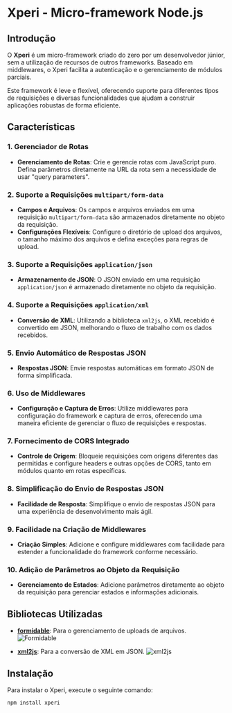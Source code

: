 # Xperi - Micro-framework Node.js

## Introdução

O **Xperi** é um micro-framework criado do zero por um desenvolvedor júnior, sem a utilização de recursos de outros frameworks. Baseado em middlewares, o Xperi facilita a autenticação e o gerenciamento de módulos parciais.

Este framework é leve e flexível, oferecendo suporte para diferentes tipos de requisições e diversas funcionalidades que ajudam a construir aplicações robustas de forma eficiente.

## Características

### 1. Gerenciador de Rotas

- **Gerenciamento de Rotas**: Crie e gerencie rotas com JavaScript puro. Defina parâmetros diretamente na URL da rota sem a necessidade de usar "query parameters".

### 2. Suporte a Requisições `multipart/form-data`

- **Campos e Arquivos**: Os campos e arquivos enviados em uma requisição `multipart/form-data` são armazenados diretamente no objeto da requisição.
- **Configurações Flexíveis**: Configure o diretório de upload dos arquivos, o tamanho máximo dos arquivos e defina exceções para regras de upload.

### 3. Suporte a Requisições `application/json`

- **Armazenamento de JSON**: O JSON enviado em uma requisição `application/json` é armazenado diretamente no objeto da requisição.

### 4. Suporte a Requisições `application/xml`

- **Conversão de XML**: Utilizando a biblioteca `xml2js`, o XML recebido é convertido em JSON, melhorando o fluxo de trabalho com os dados recebidos.

### 5. Envio Automático de Respostas JSON

- **Respostas JSON**: Envie respostas automáticas em formato JSON de forma simplificada.

### 6. Uso de Middlewares

- **Configuração e Captura de Erros**: Utilize middlewares para configuração do framework e captura de erros, oferecendo uma maneira eficiente de gerenciar o fluxo de requisições e respostas.

### 7. Fornecimento de CORS Integrado

- **Controle de Origem**: Bloqueie requisições com origens diferentes das permitidas e configure headers e outras opções de CORS, tanto em módulos quanto em rotas específicas.

### 8. Simplificação do Envio de Respostas JSON

- **Facilidade de Resposta**: Simplifique o envio de respostas JSON para uma experiência de desenvolvimento mais ágil.

### 9. Facilidade na Criação de Middlewares

- **Criação Simples**: Adicione e configure middlewares com facilidade para estender a funcionalidade do framework conforme necessário.

### 10. Adição de Parâmetros ao Objeto da Requisição

- **Gerenciamento de Estados**: Adicione parâmetros diretamente ao objeto da requisição para gerenciar estados e informações adicionais.

## Bibliotecas Utilizadas

- **[formidable](https://github.com/formidablejs/formidable)**: Para o gerenciamento de uploads de arquivos.
  ![Formidable](https://raw.githubusercontent.com/node-formidable/formidable/master/logo.png)

- **[xml2js](https://github.com/abbelk/xml2js)**: Para a conversão de XML em JSON.
  ![xml2js](https://repository-images.githubusercontent.com/850074/6f37a8a8-67fa-11e7-8799-9d2e09867a5b)

## Instalação

Para instalar o Xperi, execute o seguinte comando:

```sh
npm install xperi
